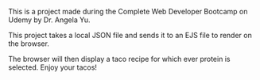 This is a project made during the Complete Web Developer Bootcamp on Udemy by Dr. Angela Yu.

This project takes a local JSON file and sends it to an EJS file to render on the browser. 

The browser will then display a taco recipe for which ever protein is selected. Enjoy your tacos!
